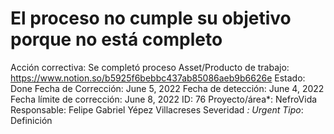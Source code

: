 # El proceso no cumple su objetivo porque no está completo

Acción correctiva: Se completó proceso
Asset/Producto de trabajo: https://www.notion.so/b5925f6bebbc437ab85086aeb9b6626e 
Estado: Done
Fecha de Corrección: June 5, 2022
Fecha de detección: June 4, 2022
Fecha límite de corrección: June 8, 2022
ID: 76
Proyecto/área*: NefroVida
Responsable: Felipe Gabriel Yépez Villacreses
Severidad *: Urgent
Tipo*: Definición